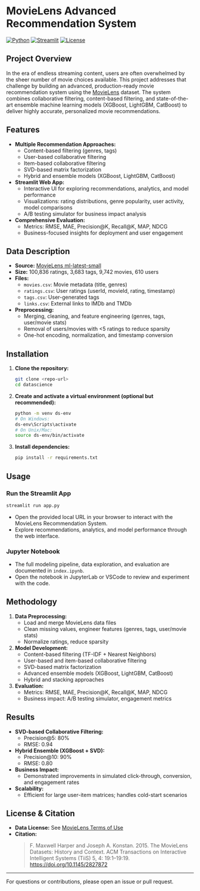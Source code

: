 

# MovieLens Advanced Recommendation System

[![Python](https://img.shields.io/badge/python-3.8%2B-blue.svg)](https://www.python.org/)
[![Streamlit](https://img.shields.io/badge/streamlit-%E2%9C%94%EF%B8%8F-brightgreen)](https://streamlit.io/)
[![License](https://img.shields.io/badge/license-CC%20BY--NC%204.0-lightgrey.svg)](https://grouplens.org/datasets/movielens/)

## Project Overview

In the era of endless streaming content, users are often overwhelmed by the sheer number of movie choices available. This project addresses that challenge by building an advanced, production-ready movie recommendation system using the [MovieLens](https://grouplens.org/datasets/movielens/) dataset. The system combines collaborative filtering, content-based filtering, and state-of-the-art ensemble machine learning models (XGBoost, LightGBM, CatBoost) to deliver highly accurate, personalized movie recommendations.

## Features

- **Multiple Recommendation Approaches:**
  - Content-based filtering (genres, tags)
  - User-based collaborative filtering
  - Item-based collaborative filtering
  - SVD-based matrix factorization
  - Hybrid and ensemble models (XGBoost, LightGBM, CatBoost)
- **Streamlit Web App:**
  - Interactive UI for exploring recommendations, analytics, and model performance
  - Visualizations: rating distributions, genre popularity, user activity, model comparisons
  - A/B testing simulator for business impact analysis
- **Comprehensive Evaluation:**
  - Metrics: RMSE, MAE, Precision@K, Recall@K, MAP, NDCG
  - Business-focused insights for deployment and user engagement

## Data Description

- **Source:** [MovieLens ml-latest-small](https://grouplens.org/datasets/movielens/)
- **Size:** 100,836 ratings, 3,683 tags, 9,742 movies, 610 users
- **Files:**
  - `movies.csv`: Movie metadata (title, genres)
  - `ratings.csv`: User ratings (userId, movieId, rating, timestamp)
  - `tags.csv`: User-generated tags
  - `links.csv`: External links to IMDb and TMDb
- **Preprocessing:**
  - Merging, cleaning, and feature engineering (genres, tags, user/movie stats)
  - Removal of users/movies with <5 ratings to reduce sparsity
  - One-hot encoding, normalization, and timestamp conversion

## Installation

1. **Clone the repository:**
   ```bash
   git clone <repo-url>
   cd datascience
   ```
2. **Create and activate a virtual environment (optional but recommended):**
   ```bash
   python -m venv ds-env
   # On Windows:
   ds-env\Scripts\activate
   # On Unix/Mac:
   source ds-env/bin/activate
   ```
3. **Install dependencies:**
   ```bash
   pip install -r requirements.txt
   ```

## Usage

### Run the Streamlit App

```bash
streamlit run app.py
```

- Open the provided local URL in your browser to interact with the MovieLens Recommendation System.
- Explore recommendations, analytics, and model performance through the web interface.

### Jupyter Notebook

- The full modeling pipeline, data exploration, and evaluation are documented in `index.ipynb`.
- Open the notebook in JupyterLab or VSCode to review and experiment with the code.

## Methodology

1. **Data Preprocessing:**
   - Load and merge MovieLens data files
   - Clean missing values, engineer features (genres, tags, user/movie stats)
   - Normalize ratings, reduce sparsity
2. **Model Development:**
   - Content-based filtering (TF-IDF + Nearest Neighbors)
   - User-based and item-based collaborative filtering
   - SVD-based matrix factorization
   - Advanced ensemble models (XGBoost, LightGBM, CatBoost)
   - Hybrid and stacking approaches
3. **Evaluation:**
   - Metrics: RMSE, MAE, Precision@K, Recall@K, MAP, NDCG
   - Business impact: A/B testing simulator, engagement metrics

## Results

- **SVD-based Collaborative Filtering:**
  - Precision@5: 80%
  - RMSE: 0.94
- **Hybrid Ensemble (XGBoost + SVD):**
  - Precision@10: 90%
  - RMSE: 0.80
- **Business Impact:**
  - Demonstrated improvements in simulated click-through, conversion, and engagement rates
- **Scalability:**
  - Efficient for large user-item matrices; handles cold-start scenarios

## License & Citation

- **Data License:** See [MovieLens Terms of Use](https://grouplens.org/datasets/movielens/)
- **Citation:**
  > F. Maxwell Harper and Joseph A. Konstan. 2015. The MovieLens Datasets: History and Context. ACM Transactions on Interactive Intelligent Systems (TiiS) 5, 4: 19:1–19:19. https://doi.org/10.1145/2827872

---

For questions or contributions, please open an issue or pull request. 